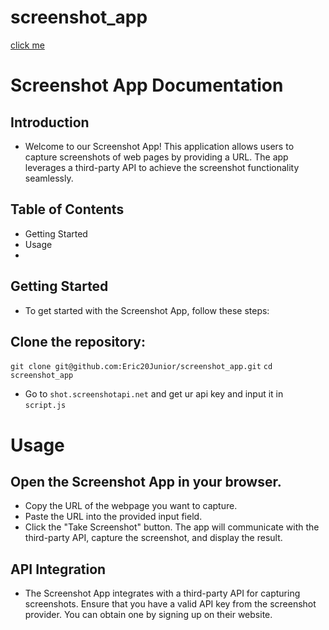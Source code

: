 # screenshot_app
[click me](https://screenshot-app-nu.vercel.app/)
# Screenshot App Documentation
## Introduction
- Welcome to our Screenshot App! This application allows users to capture screenshots of web pages by providing a URL. The app leverages a third-party API to achieve the screenshot functionality seamlessly.

## Table of Contents
- Getting Started
- Usage
- 
## Getting Started
- To get started with the Screenshot App, follow these steps:

## Clone the repository:
`git clone git@github.com:Eric20Junior/screenshot_app.git`
`cd screenshot_app`
- Go to `shot.screenshotapi.net` and get ur api key and input it in `script.js`

# Usage
## Open the Screenshot App in your browser.
- Copy the URL of the webpage you want to capture.
- Paste the URL into the provided input field.
- Click the "Take Screenshot" button.
The app will communicate with the third-party API, capture the screenshot, and display the result.

## API Integration
- The Screenshot App integrates with a third-party API for capturing screenshots. Ensure that you have a valid API key from the screenshot provider. You can obtain one by signing up on their website.


